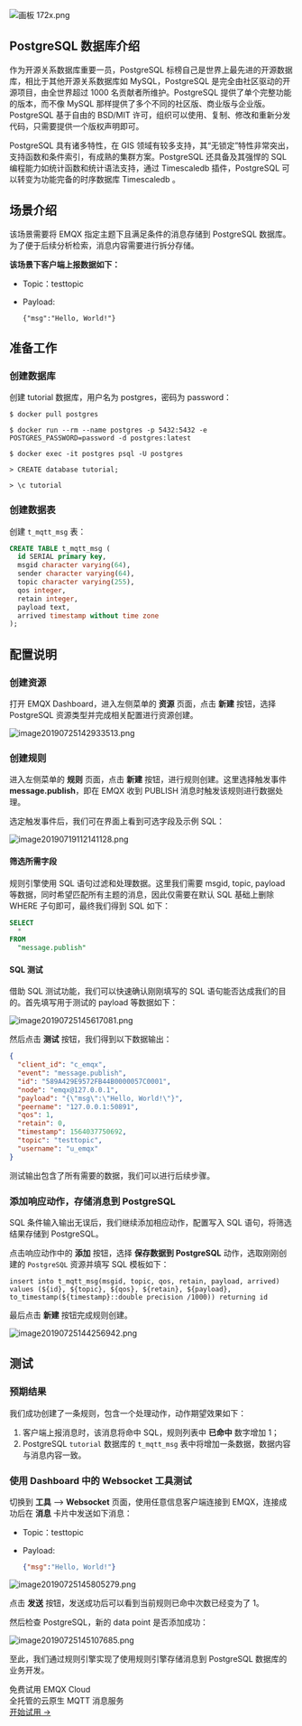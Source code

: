 ![画板 172x.png](https://assets.emqx.com/images/59a2b2df1035f9a1f7e3c364a1528a48.png)

## PostgreSQL 数据库介绍

作为开源关系数据库重要一员，PostgreSQL 标榜自己是世界上最先进的开源数据库，相比于其他开源关系数据库如 MySQL，PostgreSQL 是完全由社区驱动的开源项目，由全世界超过 1000 名贡献者所维护。PostgreSQL 提供了单个完整功能的版本，而不像 MySQL 那样提供了多个不同的社区版、商业版与企业版。PostgreSQL 基于自由的 BSD/MIT 许可，组织可以使用、复制、修改和重新分发代码，只需要提供一个版权声明即可。

PostgreSQL 具有诸多特性，在 GIS 领域有较多支持，其“无锁定”特性非常突出，支持函数和条件索引，有成熟的集群方案。PostgreSQL 还具备及其强悍的 SQL 编程能力如统计函数和统计语法支持，通过 Timescaledb 插件，PostgreSQL 可以转变为功能完备的时序数据库 Timescaledb 。





## 场景介绍

该场景需要将 EMQX 指定主题下且满足条件的消息存储到 PostgreSQL 数据库。为了便于后续分析检索，消息内容需要进行拆分存储。

**该场景下客户端上报数据如下：**

- Topic：testtopic

- Payload:

  ```
  {"msg":"Hello, World!"}
  ```

## 准备工作

### 创建数据库

创建 tutorial 数据库，用户名为 postgres，密码为 password：

```shell
$ docker pull postgres

$ docker run --rm --name postgres -p 5432:5432 -e POSTGRES_PASSWORD=password -d postgres:latest

$ docker exec -it postgres psql -U postgres

> CREATE database tutorial;

> \c tutorial
```



### 创建数据表

创建 `t_mqtt_msg` 表：

```sql
CREATE TABLE t_mqtt_msg (
  id SERIAL primary key,
  msgid character varying(64),
  sender character varying(64),
  topic character varying(255),
  qos integer,
  retain integer,
  payload text,
  arrived timestamp without time zone
);
```



## 配置说明

### 创建资源

打开 EMQX Dashboard，进入左侧菜单的 **资源** 页面，点击 **新建** 按钮，选择 PostgreSQL 资源类型并完成相关配置进行资源创建。

![image20190725142933513.png](https://assets.emqx.com/images/7886bf1c52c3cf3a97eead6bd3388f09.png)



### 创建规则

进入左侧菜单的 **规则** 页面，点击 **新建** 按钮，进行规则创建。这里选择触发事件 **message.publish**，即在 EMQX 收到 PUBLISH 消息时触发该规则进行数据处理。

选定触发事件后，我们可在界面上看到可选字段及示例 SQL：

![image20190719112141128.png](https://assets.emqx.com/images/98eedf967390caf95e040a2376d5bc1e.png)



#### 筛选所需字段

规则引擎使用 SQL 语句过滤和处理数据。这里我们需要 msgid, topic, payload 等数据，同时希望匹配所有主题的消息，因此仅需要在默认 SQL 基础上删除 WHERE 子句即可，最终我们得到 SQL 如下：

```sql
SELECT
  *
FROM
  "message.publish"
```



#### SQL 测试

借助 SQL 测试功能，我们可以快速确认刚刚填写的 SQL 语句能否达成我们的目的。首先填写用于测试的 payload 等数据如下：

![image20190725145617081.png](https://assets.emqx.com/images/8d392abf53abb299ab6eb68c77541c83.png)

然后点击 **测试** 按钮，我们得到以下数据输出：

```json
{
  "client_id": "c_emqx",
  "event": "message.publish",
  "id": "589A429E9572FB44B0000057C0001",
  "node": "emqx@127.0.0.1",
  "payload": "{\"msg\":\"Hello, World!\"}",
  "peername": "127.0.0.1:50891",
  "qos": 1,
  "retain": 0,
  "timestamp": 1564037750692,
  "topic": "testtopic",
  "username": "u_emqx"
}
```

测试输出包含了所有需要的数据，我们可以进行后续步骤。



### 添加响应动作，存储消息到 PostgreSQL

SQL 条件输入输出无误后，我们继续添加相应动作，配置写入 SQL 语句，将筛选结果存储到 PostgreSQL。

点击响应动作中的 **添加** 按钮，选择 **保存数据到 PostgreSQL** 动作，选取刚刚创建的 `PostgreSQL` 资源并填写 SQL 模板如下：

`insert into t_mqtt_msg(msgid, topic, qos, retain, payload, arrived) values (${id}, ${topic}, ${qos}, ${retain}, ${payload}, to_timestamp(${timestamp}::double precision /1000)) returning id`

最后点击 **新建** 按钮完成规则创建。

![image20190725144256942.png](https://assets.emqx.com/images/efe039e16812a013224a138a97fb145b.png)


## 测试

### 预期结果

我们成功创建了一条规则，包含一个处理动作，动作期望效果如下：

1. 客户端上报消息时，该消息将命中 SQL，规则列表中 **已命中** 数字增加 1；
2. PostgreSQL `tutorial` 数据库的 `t_mqtt_msg` 表中将增加一条数据，数据内容与消息内容一致。



### 使用 Dashboard 中的 Websocket 工具测试

切换到 **工具** --> **Websocket** 页面，使用任意信息客户端连接到 EMQX，连接成功后在 **消息** 卡片中发送如下消息：

- Topic：testtopic

- Payload:

  ```json
  {"msg":"Hello, World!"}
  ```

![image20190725145805279.png](https://assets.emqx.com/images/cdc7e0a8eb06de9b710e9bb31736c3ff.png)

点击 **发送** 按钮，发送成功后可以看到当前规则已命中次数已经变为了 1。

然后检查 PostgreSQL，新的 data point 是否添加成功：

![image20190725145107685.png](https://assets.emqx.com/images/97aa310b042ec33b08846024d8d9afeb.png)

至此，我们通过规则引擎实现了使用规则引擎存储消息到 PostgreSQL 数据库的业务开发。



<section class="promotion">
    <div>
        免费试用 EMQX Cloud
        <div class="is-size-14 is-text-normal has-text-weight-normal">全托管的云原生 MQTT 消息服务</div>
    </div>
    <a href="https://accounts-zh.emqx.com/signup?continue=https://cloud.emqx.com/console/deployments/0?oper=new" class="button is-gradient px-5">开始试用 →</a>
</section>
